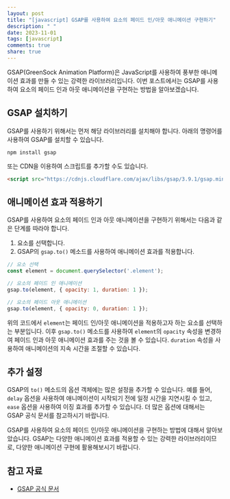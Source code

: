 ```yaml
---
layout: post
title: "[javascript] GSAP를 사용하여 요소의 페이드 인/아웃 애니메이션 구현하기"
description: " "
date: 2023-11-01
tags: [javascript]
comments: true
share: true
---
```


GSAP(GreenSock Animation Platform)은 JavaScript를 사용하여 풍부한 애니메이션 효과를 만들 수 있는 강력한 라이브러리입니다. 이번 포스트에서는 GSAP를 사용하여 요소의 페이드 인과 아웃 애니메이션을 구현하는 방법을 알아보겠습니다.

## GSAP 설치하기

GSAP를 사용하기 위해서는 먼저 해당 라이브러리를 설치해야 합니다. 아래의 명령어를 사용하여 GSAP를 설치할 수 있습니다.

```shell
npm install gsap
```

또는 CDN을 이용하여 스크립트를 추가할 수도 있습니다.

```html
<script src="https://cdnjs.cloudflare.com/ajax/libs/gsap/3.9.1/gsap.min.js"></script>
```

## 애니메이션 효과 적용하기

GSAP를 사용하여 요소의 페이드 인과 아웃 애니메이션을 구현하기 위해서는 다음과 같은 단계를 따라야 합니다.

1. 요소를 선택합니다.
2. GSAP의 `gsap.to()` 메소드를 사용하여 애니메이션 효과를 적용합니다.

```javascript
// 요소 선택
const element = document.querySelector('.element');

// 요소의 페이드 인 애니메이션
gsap.to(element, { opacity: 1, duration: 1 });

// 요소의 페이드 아웃 애니메이션
gsap.to(element, { opacity: 0, duration: 1 });
```

위의 코드에서 `element`는 페이드 인/아웃 애니메이션을 적용하고자 하는 요소를 선택하는 부분입니다. 이후 `gsap.to()` 메소드를 사용하여 `element`의 `opacity` 속성을 변경하여 페이드 인과 아웃 애니메이션 효과를 주는 것을 볼 수 있습니다. `duration` 속성을 사용하여 애니메이션의 지속 시간을 조절할 수 있습니다.

## 추가 설정

GSAP의 `to()` 메소드의 옵션 객체에는 많은 설정을 추가할 수 있습니다. 예를 들어, `delay` 옵션을 사용하여 애니메이션이 시작되기 전에 일정 시간을 지연시킬 수 있고, `ease` 옵션을 사용하여 이징 효과를 추가할 수 있습니다. 더 많은 옵션에 대해서는 GSAP 공식 문서를 참고하시기 바랍니다.

GSAP를 사용하여 요소의 페이드 인/아웃 애니메이션을 구현하는 방법에 대해서 알아보았습니다. GSAP는 다양한 애니메이션 효과를 적용할 수 있는 강력한 라이브러리이므로, 다양한 애니메이션 구현에 활용해보시기 바랍니다.

## 참고 자료

- [GSAP 공식 문서](https://greensock.com/docs/v3/GSAP)